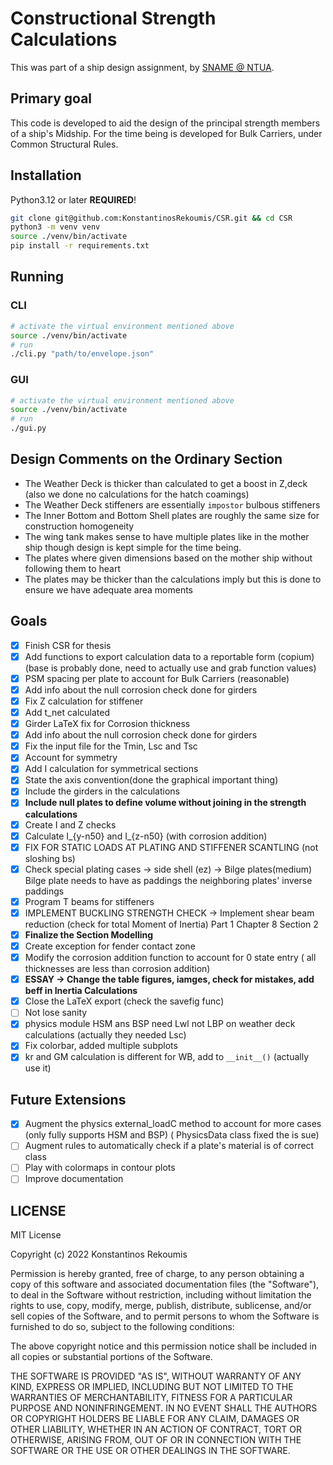 # Constructional Strength Calculations
This was part of a ship design assignment, by [SNAME @ NTUA](http://www.naval.ntua.gr/).

## Primary goal
This code is developed to aid the design of the principal strength members of a ship's Midship.
For the time being is developed for Bulk Carriers, under Common Structural Rules.

## Installation
Python3.12 or later **REQUIRED**!

```bash
git clone git@github.com:KonstantinosRekoumis/CSR.git && cd CSR
python3 -m venv venv
source ./venv/bin/activate
pip install -r requirements.txt
```

## Running

### CLI
```bash 
# activate the virtual environment mentioned above
source ./venv/bin/activate
# run
./cli.py "path/to/envelope.json"
```

### GUI
```bash 
# activate the virtual environment mentioned above
source ./venv/bin/activate
# run
./gui.py
```

## Design Comments on the Ordinary Section

- The Weather Deck is thicker than calculated to get a boost in Z,deck (also we done no calculations for the hatch coamings)
- The Weather Deck stiffeners are essentially ` impostor ` bulbous stiffeners
- The Inner Bottom and Bottom Shell plates are roughly the same size for construction homogeneity 
- The wing tank makes sense to have multiple plates like in the mother ship though design is kept simple for the time being.
- The plates where given dimensions based on the mother ship without following them to heart
- The plates may be thicker than the calculations imply but this is done to ensure we have adequate area moments

## Goals

- [x] Finish CSR for thesis
- [x] Add functions to export calculation data to a reportable form (copium) (base is probably done, need to actually use and grab function values)
- [x] PSM spacing per plate to account for Bulk Carriers (reasonable)
- [x] Add info about the null corrosion check done for girders
- [X] Fix Z calculation for stiffener
- [x] Add t_net calculated
- [x] Girder LaTeX fix for Corrosion thickness
- [x] Add info about the null corrosion check done for girders
- [x] Fix the input file for the Tmin, Lsc and Tsc  
- [x] Account for symmetry  
- [x] Add I calculation for symmetrical sections 
- [x] State the axis convention(done the graphical important thing)
- [x] Include the girders in the calculations 
- [x] **Include null plates to define volume without joining in the strength calculations**
- [x] Create I and Z checks
- [x] Calculate I_{y-n50} and I_{z-n50} (with corrosion addition) 
- [x] FIX FOR STATIC LOADS AT PLATING AND STIFFENER SCANTLING (not sloshing bs)
- [x] Check special plating cases -> side shell (ez) -> Bilge plates(medium) Bilge plate needs to have as paddings the neighboring plates' inverse paddings
- [x] Program T beams for stiffeners 
- [x] IMPLEMENT BUCKLING STRENGTH CHECK -> Implement shear beam reduction (check for total Moment of Inertia) Part 1 Chapter 8 Section 2  
- [x] **Finalize the Section Modelling**
- [x] Create exception for fender contact zone
- [x] Modify the corrosion addition function to account for 0 state entry ( all thicknesses are less than corrosion addition)  
- [x] **ESSAY -> Change the table figures, iamges, check for mistakes, add beff in Inertia Calculations**
- [x] Close the LaTeX export (check the savefig func)
- [ ] Not lose sanity
- [x] physics module HSM ans BSP need Lwl not LBP on weather deck calculations (actually they needed Lsc) 
- [x] Fix colorbar, added multiple subplots 
- [x] kr and GM calculation is different for WB, add to `__init__()` (actually use it)

## Future Extensions

- [x] Augment the physics external_loadC method to account for more cases (only fully supports HSM and BSP) ( PhysicsData class fixed the is sue) 
- [ ] Augment rules to automatically check if a plate's material is of correct class
- [ ] Play with colormaps in contour plots 
- [ ] Improve documentation 

## LICENSE
MIT License

Copyright (c) 2022 Konstantinos Rekoumis

Permission is hereby granted, free of charge, to any person obtaining a copy
of this software and associated documentation files (the "Software"), to deal
in the Software without restriction, including without limitation the rights
to use, copy, modify, merge, publish, distribute, sublicense, and/or sell
copies of the Software, and to permit persons to whom the Software is
furnished to do so, subject to the following conditions:

The above copyright notice and this permission notice shall be included in all
copies or substantial portions of the Software.

THE SOFTWARE IS PROVIDED "AS IS", WITHOUT WARRANTY OF ANY KIND, EXPRESS OR
IMPLIED, INCLUDING BUT NOT LIMITED TO THE WARRANTIES OF MERCHANTABILITY,
FITNESS FOR A PARTICULAR PURPOSE AND NONINFRINGEMENT. IN NO EVENT SHALL THE
AUTHORS OR COPYRIGHT HOLDERS BE LIABLE FOR ANY CLAIM, DAMAGES OR OTHER
LIABILITY, WHETHER IN AN ACTION OF CONTRACT, TORT OR OTHERWISE, ARISING FROM,
OUT OF OR IN CONNECTION WITH THE SOFTWARE OR THE USE OR OTHER DEALINGS IN THE
SOFTWARE.
